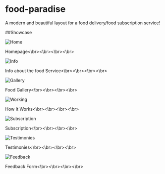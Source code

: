 # food-paradise
A modern and beautiful layout for a food delivery/food subscription service!

##Showcase


![Home](https://i.imgur.com/KFOIwZx.png)

Homepage<\br><\br><\br><\br>

![Info](https://i.imgur.com/ukDgJW4.png)

Info about the food Service<\br><\br><\br><\br>

![Gallery](https://i.imgur.com/gnzJt38.png)

Food Gallery<\br><\br><\br><\br>


![Working](https://i.imgur.com/YimGs6o.png)

How It Works<\br><\br><\br><\br>


![Subscription](https://i.imgur.com/MiW7mdx.png)

Subscription<\br><\br><\br><\br>

![Testimonies](https://i.imgur.com/OROoACl.png)

Testimonies<\br><\br><\br><\br>

![Feedback](https://i.imgur.com/curTQjQ.png)

Feedback Form<\br><\br><\br><\br>

